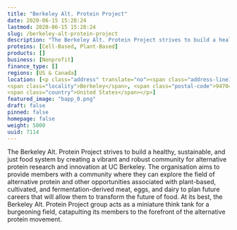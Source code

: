```yaml
---
title: "Berkeley Alt. Protein Project"
date: 2020-06-15 15:28:24
lastmod: 2020-06-15 15:28:24
slug: /berkeley-alt-protein-project
description: "The Berkeley Alt. Protein Project strives to build a healthy, sustainable, and just food system by creating a vibrant and robust community for alternative protein research and innovation at UC Berkeley. The organisation aims to provide members with a community where they can explore the field of alternative protein and other opportunities associated with plant-based, cultivated, and fermentation-derived meat, eggs, and dairy to plan future careers that will allow them to transform the future of food. At its best, the Berkeley Alt."
proteins: [Cell-Based, Plant-Based]
products: []
business: [Nonprofit]
finance_type: []
regions: [US & Canada]
location: [<p class="address" translate="no"><span class="address-line1">Martin Luther King Junior Way</span><br>
<span class="locality">Berkeley</span>, <span class="postal-code">94704</span><br>
<span class="country">United States</span></p>]
featured_image: "bapp_0.png"
draft: false
pinned: false
homepage: false
weight: 5000
uuid: 7114
---
```

<p>The Berkeley Alt. Protein Project strives to build a healthy, sustainable, and just food system by creating a vibrant and robust community for alternative protein research and innovation at UC Berkeley. The organisation aims to provide members with a community where they can explore the field of alternative protein and other opportunities associated with plant-based, cultivated, and fermentation-derived meat, eggs, and dairy to plan future careers that will allow them to transform the future of food. At its best, the Berkeley Alt. Protein Project group acts as a miniature think tank for a burgeoning field, catapulting its members to the forefront of the alternative protein movement.</p>
